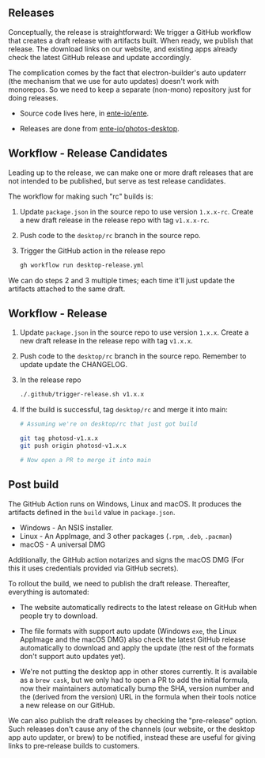 ## Releases

Conceptually, the release is straightforward: We trigger a GitHub workflow that
creates a draft release with artifacts built. When ready, we publish that
release. The download links on our website, and existing apps already check the
latest GitHub release and update accordingly.

The complication comes by the fact that electron-builder's auto updaterr (the
mechanism that we use for auto updates) doesn't work with monorepos. So we need
to keep a separate (non-mono) repository just for doing releases.

-   Source code lives here, in [ente-io/ente](https://github.com/ente-io/ente).

-   Releases are done from
    [ente-io/photos-desktop](https://github.com/ente-io/photos-desktop).

## Workflow - Release Candidates

Leading up to the release, we can make one or more draft releases that are not
intended to be published, but serve as test release candidates.

The workflow for making such "rc" builds is:

1.  Update `package.json` in the source repo to use version `1.x.x-rc`. Create a
    new draft release in the release repo with tag `v1.x.x-rc`.

2.  Push code to the `desktop/rc` branch in the source repo.

3.  Trigger the GitHub action in the release repo

    ```sh
    gh workflow run desktop-release.yml
    ```
We can do steps 2 and 3 multiple times; each time it'll just update the
artifacts attached to the same draft.

## Workflow - Release

1.  Update `package.json` in the source repo to use version `1.x.x`. Create a
    new draft release in the release repo with tag `v1.x.x`.

2.  Push code to the `desktop/rc` branch in the source repo. Remember to update
    update the CHANGELOG.

3.  In the release repo

    ```sh
    ./.github/trigger-release.sh v1.x.x
    ```

4.  If the build is successful, tag `desktop/rc` and merge it into main:

    ```sh
    # Assuming we're on desktop/rc that just got build

    git tag photosd-v1.x.x
    git push origin photosd-v1.x.x

    # Now open a PR to merge it into main
    ```

## Post build

The GitHub Action runs on Windows, Linux and macOS. It produces the artifacts
defined in the `build` value in `package.json`.

-   Windows - An NSIS installer.
-   Linux - An AppImage, and 3 other packages (`.rpm`, `.deb`, `.pacman`)
-   macOS - A universal DMG

Additionally, the GitHub action notarizes and signs the macOS DMG (For this it
uses credentials provided via GitHub secrets).

To rollout the build, we need to publish the draft release. Thereafter,
everything is automated:

-   The website automatically redirects to the latest release on GitHub when
    people try to download.

-   The file formats with support auto update (Windows `exe`, the Linux AppImage
    and the macOS DMG) also check the latest GitHub release automatically to
    download and apply the update (the rest of the formats don't support auto
    updates yet).

-   We're not putting the desktop app in other stores currently. It is available
    as a `brew cask`, but we only had to open a PR to add the initial formula,
    now their maintainers automatically bump the SHA, version number and the
    (derived from the version) URL in the formula when their tools notice a new
    release on our GitHub.

We can also publish the draft releases by checking the "pre-release" option.
Such releases don't cause any of the channels (our website, or the desktop app
auto updater, or brew) to be notified, instead these are useful for giving links
to pre-release builds to customers.
